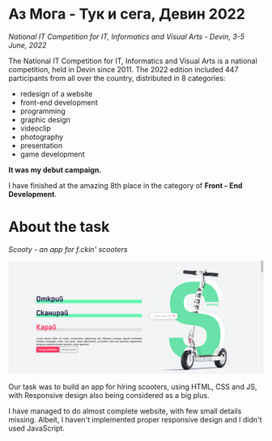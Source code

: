 # Аз Мога - Тук и сега, Девин 2022

*National IT Competition for IT, Informatics and Visual Arts - Devin, 3-5 June, 2022*

The National IT Competition for IT, Informatics and Visual Arts is a national competition, held in Devin since 2011. The 2022 edition included 447 participants from all over the country, distributed in 8 categories:

* redesign of a website
* front-end development
* programming
* graphic design
* videoclip
* photography
* presentation
* game development

**It was my debut campaign.**

I have finished at the amazing 8th place in the category of **Front - End Development**.

# About the task

*Scooty - an app for f.ckin' scooters*

![fuck tito fc](./vanilla-plain/images/screenshot.png)

Our task was to build an app for hiring scooters, using HTML, CSS and JS, with Responsive design also being considered as a big plus.

I have managed to do almost complete website, with few small details missing. Albeit, I haven't implemented proper responsive design and I didn't used JavaScript.